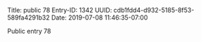 Title: public 78
Entry-ID: 1342
UUID: cdb1fdd4-d932-5185-8f53-589fa4291b32
Date: 2019-07-08 11:46:35-07:00

Public entry 78
